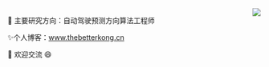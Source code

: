<!--
**TheBetterKong/TheBetterKong** is a ✨ _special_ ✨ repository because its `README.md` (this file) appears on your GitHub profile.

Here are some ideas to get you started:

- 🔭 I’m currently working on ...
- 🌱 I’m currently learning ...
- 👯 I’m looking to collaborate on ...
- 🤔 I’m looking for help with ...
- 💬 Ask me about ...
- 📫 How to reach me: ...
- 😄 Pronouns: ...
- ⚡ Fun fact: ...
-->


<img align="right" src="https://github-readme-stats.vercel.app/api?username=TheBetterKong&show_icons=true&include_all_commits=true&hide_border=true&bg_color=-40,6A2FA8,BF2FA8&title_color=FFFFFF&text_color=F0F0F0&icon_color=DECEAB" />

🔭 主要研究方向：自动驾驶预测方向算法工程师

✨个人博客：www.thebetterkong.cn

💬 欢迎交流 😄

